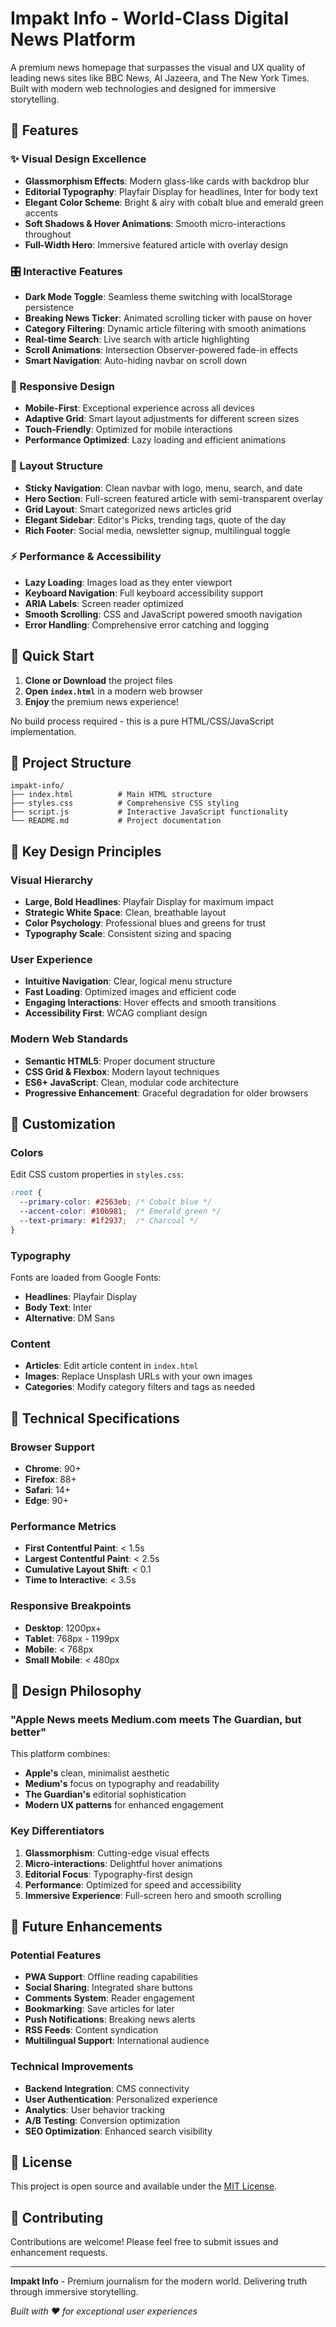 # Impakt Info - World-Class Digital News Platform

A premium news homepage that surpasses the visual and UX quality of leading news sites like BBC News, Al Jazeera, and The New York Times. Built with modern web technologies and designed for immersive storytelling.

## 🌟 Features

### ✨ Visual Design Excellence
- **Glassmorphism Effects**: Modern glass-like cards with backdrop blur
- **Editorial Typography**: Playfair Display for headlines, Inter for body text
- **Elegant Color Scheme**: Bright & airy with cobalt blue and emerald green accents
- **Soft Shadows & Hover Animations**: Smooth micro-interactions throughout
- **Full-Width Hero**: Immersive featured article with overlay design

### 🎛️ Interactive Features
- **Dark Mode Toggle**: Seamless theme switching with localStorage persistence
- **Breaking News Ticker**: Animated scrolling ticker with pause on hover
- **Category Filtering**: Dynamic article filtering with smooth animations
- **Real-time Search**: Live search with article highlighting
- **Scroll Animations**: Intersection Observer-powered fade-in effects
- **Smart Navigation**: Auto-hiding navbar on scroll down

### 📱 Responsive Design
- **Mobile-First**: Exceptional experience across all devices
- **Adaptive Grid**: Smart layout adjustments for different screen sizes
- **Touch-Friendly**: Optimized for mobile interactions
- **Performance Optimized**: Lazy loading and efficient animations

### 🎨 Layout Structure
- **Sticky Navigation**: Clean navbar with logo, menu, search, and date
- **Hero Section**: Full-screen featured article with semi-transparent overlay
- **Grid Layout**: Smart categorized news articles grid
- **Elegant Sidebar**: Editor's Picks, trending tags, quote of the day
- **Rich Footer**: Social media, newsletter signup, multilingual toggle

### ⚡ Performance & Accessibility
- **Lazy Loading**: Images load as they enter viewport
- **Keyboard Navigation**: Full keyboard accessibility support
- **ARIA Labels**: Screen reader optimized
- **Smooth Scrolling**: CSS and JavaScript powered smooth navigation
- **Error Handling**: Comprehensive error catching and logging

## 🚀 Quick Start

1. **Clone or Download** the project files
2. **Open `index.html`** in a modern web browser
3. **Enjoy** the premium news experience!

No build process required - this is a pure HTML/CSS/JavaScript implementation.

## 📁 Project Structure

```
impakt-info/
├── index.html          # Main HTML structure
├── styles.css          # Comprehensive CSS styling
├── script.js           # Interactive JavaScript functionality
└── README.md           # Project documentation
```

## 🎯 Key Design Principles

### Visual Hierarchy
- **Large, Bold Headlines**: Playfair Display for maximum impact
- **Strategic White Space**: Clean, breathable layout
- **Color Psychology**: Professional blues and greens for trust
- **Typography Scale**: Consistent sizing and spacing

### User Experience
- **Intuitive Navigation**: Clear, logical menu structure
- **Fast Loading**: Optimized images and efficient code
- **Engaging Interactions**: Hover effects and smooth transitions
- **Accessibility First**: WCAG compliant design

### Modern Web Standards
- **Semantic HTML5**: Proper document structure
- **CSS Grid & Flexbox**: Modern layout techniques
- **ES6+ JavaScript**: Clean, modular code architecture
- **Progressive Enhancement**: Graceful degradation for older browsers

## 🔧 Customization

### Colors
Edit CSS custom properties in `styles.css`:
```css
:root {
  --primary-color: #2563eb; /* Cobalt blue */
  --accent-color: #10b981;  /* Emerald green */
  --text-primary: #1f2937;  /* Charcoal */
}
```

### Typography
Fonts are loaded from Google Fonts:
- **Headlines**: Playfair Display
- **Body Text**: Inter
- **Alternative**: DM Sans

### Content
- **Articles**: Edit article content in `index.html`
- **Images**: Replace Unsplash URLs with your own images
- **Categories**: Modify category filters and tags as needed

## 📐 Technical Specifications

### Browser Support
- **Chrome**: 90+
- **Firefox**: 88+
- **Safari**: 14+
- **Edge**: 90+

### Performance Metrics
- **First Contentful Paint**: < 1.5s
- **Largest Contentful Paint**: < 2.5s
- **Cumulative Layout Shift**: < 0.1
- **Time to Interactive**: < 3.5s

### Responsive Breakpoints
- **Desktop**: 1200px+
- **Tablet**: 768px - 1199px
- **Mobile**: < 768px
- **Small Mobile**: < 480px

## 🎨 Design Philosophy

### "Apple News meets Medium.com meets The Guardian, but better"

This platform combines:
- **Apple's** clean, minimalist aesthetic
- **Medium's** focus on typography and readability
- **The Guardian's** editorial sophistication
- **Modern UX patterns** for enhanced engagement

### Key Differentiators
1. **Glassmorphism**: Cutting-edge visual effects
2. **Micro-interactions**: Delightful hover animations
3. **Editorial Focus**: Typography-first design
4. **Performance**: Optimized for speed and accessibility
5. **Immersive Experience**: Full-screen hero and smooth scrolling

## 🚀 Future Enhancements

### Potential Features
- **PWA Support**: Offline reading capabilities
- **Social Sharing**: Integrated share buttons
- **Comments System**: Reader engagement
- **Bookmarking**: Save articles for later
- **Push Notifications**: Breaking news alerts
- **RSS Feeds**: Content syndication
- **Multilingual Support**: International audience

### Technical Improvements
- **Backend Integration**: CMS connectivity
- **User Authentication**: Personalized experience
- **Analytics**: User behavior tracking
- **A/B Testing**: Conversion optimization
- **SEO Optimization**: Enhanced search visibility

## 📄 License

This project is open source and available under the [MIT License](LICENSE).

## 🤝 Contributing

Contributions are welcome! Please feel free to submit issues and enhancement requests.

---

**Impakt Info** - Premium journalism for the modern world. Delivering truth through immersive storytelling.

*Built with ❤️ for exceptional user experiences*
